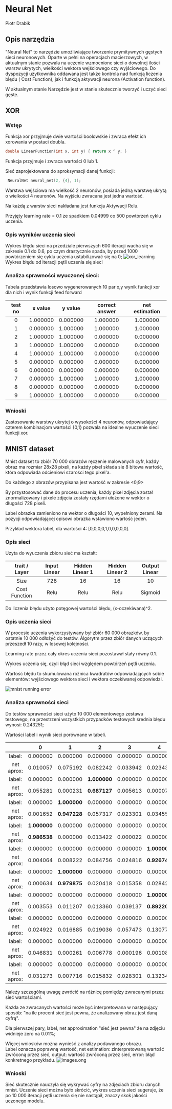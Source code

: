 # Neural Net

Piotr Drabik

## Opis narzędzia

"Neural Net" to narzędzie umożliwiające tworzenie prymitywnych gęstych sieci neuronowych. Oparte w pełni na operacjach
macierzowych, w aktualnym stanie pozwala na uczenie wzmocnione sieci o dowolnej ilości warstw ukrytych, wielkości
wektora wejściowego czy wyjściowego. Do dyspozycji użytkownika oddawana jest także kontrola nad funkcją liczenia błędu (
Cost Function), jak i funkcją aktywacji neurona (Activation function).

W aktualnym stanie Narzędzie jest w stanie skutecznie tworzyć i uczyć sieci gęste.

## XOR

### Wstęp

Funkcja xor przyjmuje dwie wartości boolowskie i zwraca efekt ich xorowania w postaci doubla.

```c++
double LinearFunction(int x, int y) { return x ^ y; }
```

Funkcja przyjmuje i zwraca wartości 0 lub 1.

Sieć zaprojektowana do aproksymacji danej funkcji:

```c++
 NeuralNet neural_net(2, {4}, 1);
```

Warstwa wejściowa ma wielkość 2 neuronów, posiada jedną warstwę ukrytą o wielkości 4 neuronów. Na wyjściu zwracana jest
jedna wartość.

Na każdą z warstw sieci nakładana jest funkcja Aktywacji Relu.

Przyjęty learning rate = 0.1 ze spadkiem 0.04999 co 500 powtórzeń cyklu uczenia.

### Opis wyników uczenia sieci

Wykres błędu sieci na przedziale pierwszych 600 iteracji wacha się w zakresie 0.1 do 0.6, po czym drastycznie spada, by
przed 1000 powtórzeniem się cyklu uczenia ustabilizować się na 0;
![xor_learning](xor_learning.png)
Wykres błędu od iteracji pętli uczenia się sieci

### Analiza sprawności wyuczonej sieci:

Tabela przedstawia losowo wygenerowanych 10 par x,y wynik funkcji xor dla nich i wynik funkcji feed forward

| test no | x value  | y value  | correct answer | net estimation |
| :-----: | :------: | :------: | :------------: | :------------: |
|    0    | 1.000000 | 0.000000 |    1.000000    |    1.000000    |
|    1    | 0.000000 | 1.000000 |    1.000000    |    1.000000    |
|    2    | 1.000000 | 1.000000 |    0.000000    |    0.000000    |
|    3    | 1.000000 | 1.000000 |    0.000000    |    0.000000    |
|    4    | 1.000000 | 1.000000 |    0.000000    |    0.000000    |
|    5    | 0.000000 | 0.000000 |    0.000000    |    0.000000    |
|    6    | 0.000000 | 0.000000 |    0.000000    |    0.000000    |
|    7    | 0.000000 | 1.000000 |    1.000000    |    1.000000    |
|    8    | 0.000000 | 0.000000 |    0.000000    |    0.000000    |
|    9    | 1.000000 | 1.000000 |    0.000000    |    0.000000    |

### Wnioski

Zastosowanie warstwy ukrytej o wysokości 4 neuronów, odpowiadający czterem kombinacjom wartości {0,1} pozwala na idealne
wyuczenie sieci funkcji xor.

## MNIST dataset

Mnist dataset to zbiór 70 000 obrazów ręczenie malowanych cyfr, każdy obraz ma rozmiar 28x28 pixeli, na każdy pixel
składa sie 8 bitowa wartość, która odpowiada odcieniowi szarości tego pixel'a.

Do każdego z obrazów przypisana jest wartość w zakresie <0;9>

By przystosować dane do procesu uczenia, każdy pixel zdjęcia został znormalizowany i pixele zdjęcia zostały rzędami
ułożone w wektor o długości 728 pixeli.

Label obrazka zamieniono na wektor o długości 10, wypełniony zerami. Na pozycji odpowiadającej opisowi obrazka
wstawiono wartość jeden.

Przykład wektora label, dla wartości 4: [0,0,0,0,1,0,0,0,0,0].

### Opis sieci

Użyta do wyuczenia zbioru sieć ma kształt:

| trait / Layer | Input Linear | Hidden Linear 1 | Hidden Linear 2 | Output Linear |
| :-----------: | :---------: | :------------: | :------------: | :----------: |
|     Size      |     728     |       16       |       16       |      10      |
| Cost Function |    Relu     |      Relu      |      Relu      |   Sigmoid    |

Do liczenia błędu użyto potęgowej wartości błędu, (x-oczekiwana)^2.

### Opis uczenia sieci

W procesie uczenia wykorzystywany był zbiór 60 000 obrazków, by ostatnie 10 000 odłożyć do testów. Algorytm przez zbiór
danych uczących przeszedł 10 razy, w losowej kolejności.

Learning rate przez cały okres uczenia sieci pozostawał stały równy 0.1.

Wykres uczenia się, czyli błąd sieci względem powtórzeń pętli uczenia.

Wartość błędu to skumulowana różnica kwadratów odpowiadających sobie elementów: wyjściowego wektora sieci i wektora
oczekiwanej odpowiedzi.

![mnist running error](C:\Users\piotr\Documents\neural-nets-cpp\mnist_running_error.png)

### Analiza sprawności sieci

Do testów sprawności sieci użyto 10 000 elementowego zestawu testowego, na przestrzeni wszystkich przypadków testowych
średnia błędu wynosi: 0.243251;

Wartości label i wynik sieci porównane w tabeli.

|            |      0       |      1       |      2       |    3     |      4       |      5       |    6     |      7       |    8     |      9       |
| :--------: | :----------: | :----------: | :----------: | :------: | :----------: | :----------: | :------: | :----------: | :------: | :----------: |
|   label:   |   0.000000   |   0.000000   |   0.000000   | 0.000000 |   0.000000   |   0.000000   | 0.000000 | **1.000000** | 0.000000 |   0.000000   |
| net aprox: |   0.010057   |   0.075192   |   0.082242   | 0.033942 |   0.023430   |   0.112871   | 0.022212 | **0.944743** | 0.026148 |   0.008690   |
|   label:   |   0.000000   |   0.000000   | **1.000000** | 0.000000 |   0.000000   |   0.000000   | 0.000000 |   0.000000   | 0.000000 |   0.000000   |
| net aprox: |   0.055281   |   0.000231   | **0.687127** | 0.005613 |   0.000070   |   0.000935   | 0.046551 |   0.004082   | 0.000838 |   0.006410   |
|   label:   |   0.000000   | **1.000000** |   0.000000   | 0.000000 |   0.000000   |   0.000000   | 0.000000 |   0.000000   | 0.000000 |   0.000000   |
| net aprox: |   0.001652   | **0.947228** |   0.057317   | 0.023301 |   0.034559   |   0.010866   | 0.010149 |   0.059811   | 0.012042 |   0.011531   |
|   label:   | **1.000000** |   0.000000   |   0.000000   | 0.000000 |   0.000000   |   0.000000   | 0.000000 |   0.000000   | 0.000000 |   0.000000   |
| net aprox: | **0.986538** |   0.000000   |   0.013422   | 0.000022 |   0.000000   |   0.048063   | 0.016593 |   0.000011   | 0.000027 |   0.003025   |
|   label:   |   0.000000   |   0.000000   |   0.000000   | 0.000000 | **1.000000** |   0.000000   | 0.000000 |   0.000000   | 0.000000 |   0.000000   |
| net aprox: |   0.004064   |   0.008222   |   0.084756   | 0.024816 | **0.926747** |   0.009792   | 0.026202 |   0.059874   | 0.007852 |   0.012809   |
|   label:   |   0.000000   | **1.000000** |   0.000000   | 0.000000 |   0.000000   |   0.000000   | 0.000000 |   0.000000   | 0.000000 |   0.000000   |
| net aprox: |   0.000634   | **0.979875** |   0.020418   | 0.015358 |   0.028423   |   0.004370   | 0.002802 |   0.024951   | 0.006420 |   0.009274   |
|   label:   |   0.000000   |   0.000000   |   0.000000   | 0.000000 | **1.000000** |   0.000000   | 0.000000 |   0.000000   | 0.000000 |   0.000000   |
| net aprox: |   0.003553   |   0.011207   |   0.013360   | 0.039137 | **0.892206** |   0.018799   | 0.001636 |   0.040165   | 0.061069 |   0.046969   |
|   label:   |   0.000000   |   0.000000   |   0.000000   | 0.000000 |   0.000000   |   0.000000   | 0.000000 |   0.000000   | 0.000000 | **1.000000** |
| net aprox: |   0.024922   |   0.016885   |   0.019036   | 0.057473 |   0.130775   |   0.030521   | 0.001082 |   0.091700   | 0.028889 | **0.874089** |
|   label:   |   0.000000   |   0.000000   |   0.000000   | 0.000000 |   0.000000   | **1.000000** | 0.000000 |   0.000000   | 0.000000 |   0.000000   |
| net aprox: |   0.046831   |   0.000261   |   0.006778   | 0.000196 |   0.001085   | **0.109677** | 0.904271 |   0.001142   | 0.006428 |   0.000246   |
|   label:   |   0.000000   |   0.000000   |   0.000000   | 0.000000 |   0.000000   |   0.000000   | 0.000000 |   0.000000   | 0.000000 | **1.000000** |
| net aprox: |   0.031273   |   0.007716   |   0.015832   | 0.028301 |   0.132347   |   0.019835   | 0.000779 |   0.052765   | 0.011965 | **0.942439** |

Należy szczególną uwagę zwrócić na różnicę pomiędzy zwracanymi przez sieć wartościami.

Każda ze zwracanych wartości może być interpretowana w następujący sposób: "na ile procent sieć jest pewna, że analizowany obraz jest daną cyfrą". 

Dla pierwszej pary, label, net approximation "sieć jest pewna" że na zdjęciu widnieje zero na 0.01%;

Więcej wniosków można wynieść z analizy podawanego obrazu.  
Label oznacza poprawną wartość, 
net estimation: zinterpretowaną wartość zwróconą przez sieć,
output: wartość zwróconą przez sieć,
error: błąd konkretnego przykładu.
![images.ong](examples/MNIST-try/images.png)

### Wnioski
Sieć skutecznie nauczyła się wykrywać cyfry na zdjęciach zbioru danych mnist.
Uczenie sieci można było skrócić, wykres uczenia sieci sugeruje, że po 10 000 iteracji pętli uczenia się nie nastąpił, znaczy skok jakości uczonego modelu.